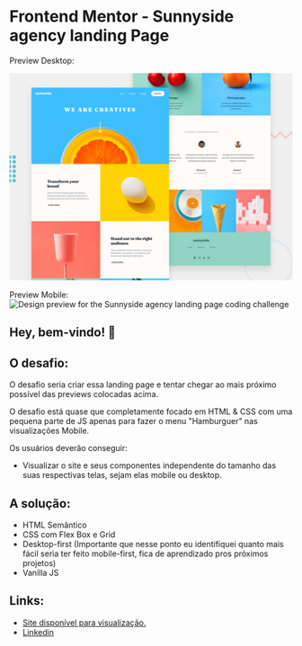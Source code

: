 # Frontend Mentor - Sunnyside agency landing Page

Preview Desktop:

![Design preview for the Sunnyside agency landing page coding challenge](./design/desktop-preview.jpg)

Preview Mobile:
![Design preview for the Sunnyside agency landing page coding challenge](./design/mobile.preview.jpg)
## Hey, bem-vindo! 👋

## O desafio:

O desafio seria criar essa landing page e tentar chegar ao mais próximo possível das previews colocadas acima.

O desafio está quase que completamente focado em HTML & CSS com uma pequena parte de JS apenas para fazer o menu "Hamburguer" nas visualizações Mobile.

Os usuários deverão conseguir:

- Visualizar o site e seus componentes independente do tamanho das suas respectivas telas, sejam elas mobile ou desktop.

## A solução:

* HTML Semântico
* CSS com Flex Box e Grid
* Desktop-first (Importante que nesse ponto eu identifiquei quanto mais fácil seria ter feito mobile-first, fica de aprendizado pros próximos projetos)
* Vanilla JS

## Links:

* [Site disponível para visualização.](https://tokenph.github.io/SunnySide/)
* [Linkedin](https://www.linkedin.com/in/mbarbosasan/)
